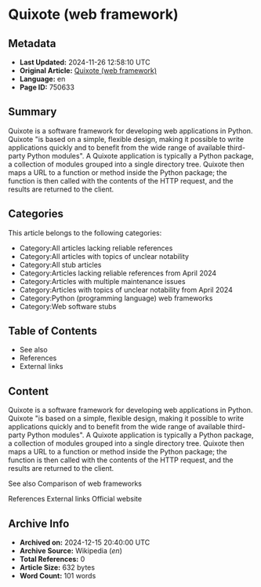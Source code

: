 # Quixote (web framework)

## Metadata
- **Last Updated:** 2024-11-26 12:58:10 UTC
- **Original Article:** [Quixote (web framework)](https://en.wikipedia.org/wiki/Quixote_(web_framework))
- **Language:** en
- **Page ID:** 750633

## Summary
Quixote is a software framework for developing web applications in Python. Quixote "is based on a simple, flexible design, making it possible to write applications quickly and to benefit from the wide range of available third-party Python modules".
A Quixote application is typically a Python package, a collection of modules grouped into a single directory tree. Quixote then maps a URL to a function or method inside the Python package; the function is then called with the contents of the HTTP request, and the results are returned to the client.

## Categories
This article belongs to the following categories:

- Category:All articles lacking reliable references
- Category:All articles with topics of unclear notability
- Category:All stub articles
- Category:Articles lacking reliable references from April 2024
- Category:Articles with multiple maintenance issues
- Category:Articles with topics of unclear notability from April 2024
- Category:Python (programming language) web frameworks
- Category:Web software stubs

## Table of Contents

- See also
- References
- External links

## Content

Quixote is a software framework for developing web applications in Python. Quixote "is based on a simple, flexible design, making it possible to write applications quickly and to benefit from the wide range of available third-party Python modules".
A Quixote application is typically a Python package, a collection of modules grouped into a single directory tree. Quixote then maps a URL to a function or method inside the Python package; the function is then called with the contents of the HTTP request, and the results are returned to the client.

See also
Comparison of web frameworks

References
External links
Official website

## Archive Info
- **Archived on:** 2024-12-15 20:40:00 UTC
- **Archive Source:** Wikipedia (_en_)
- **Total References:** 0
- **Article Size:** 632 bytes
- **Word Count:** 101 words
